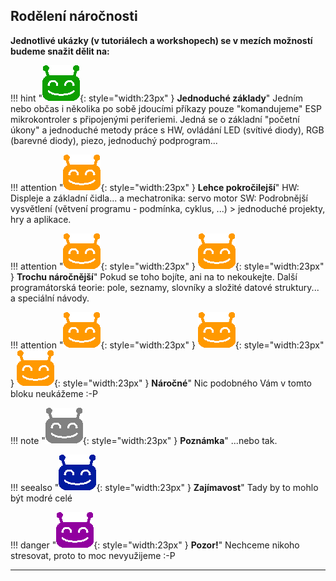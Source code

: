 ## Rodělení náročnosti

**Jednotlivé ukázky (v tutoriálech a workshopech) se v mezích možností budeme snažit dělit na:**

!!! hint "![ufo-gr](img/ufo-gre.gif){: style="width:23px" } **Jednoduché základy**"
      Jedním nebo občas i několika po sobě jdoucími příkazy pouze "komandujeme" ESP mikrokontroler s připojenými periferiemi. Jedná se o základní  "početní úkony" a jednoduché metody práce s HW, ovládání LED (svítivé diody), RGB (barevné diody), piezo, jednoduchý podprogram... 


!!! attention "![ufo-gr](img/ufo-ora.gif){: style="width:23px" } **Lehce pokročilejší**"
      HW: Displeje a základní čidla... a mechatronika: servo motor 
      SW: Podrobnější vysvětlení  (větvení programu - podmínka, cyklus, ...) > jednoduché projekty, hry a aplikace.


!!! attention "![ufo-gr](img/ufo-ora.gif){: style="width:23px" } ![ufo-gr](img/ufo-ora.gif){: style="width:23px" }   **Trochu náročnější**"
      Pokud se toho bojíte, ani na to nekoukejte. Další programátorská teorie: pole, seznamy, slovníky a složité datové struktury... a speciální návody.


!!! attention "![ufo-gr](img/ufo-ora.gif){: style="width:23px" } ![ufo-gr](img/ufo-ora.gif){: style="width:23px" } ![ufo-gr](img/ufo-ora.gif){: style="width:23px" } **Náročné**"
      Nic podobného Vám v tomto bloku neukážeme :-P


!!! note "![ufo-gr](img/ufo-sil.gif){: style="width:23px" } **Poznámka**"
      ...nebo tak.


!!! seealso "![ufo-gr](img/ufo-blu.gif){: style="width:23px" } **Zajímavost**"
      Tady by to mohlo být modré celé


!!! danger "![ufo-gr](img/ufo-vio.gif){: style="width:23px" } **Pozor!**"
      Nechceme nikoho stresovat, proto to moc nevyužijeme :-P


---